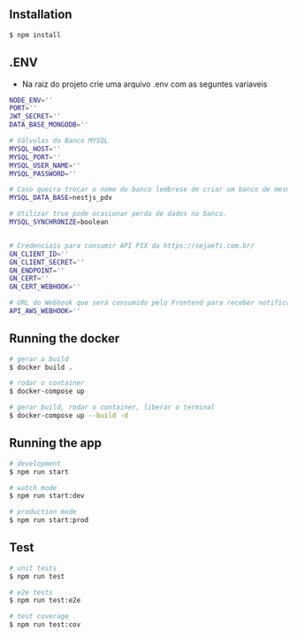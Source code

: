 ## Installation

```bash
$ npm install
```

## .ENV
* Na raiz do projeto crie uma arquivo .env com as seguntes variaveis

```bash
NODE_ENV=''
PORT=''
JWT_SECRET=''
DATA_BASE_MONGODB=''

# Válvulas do Banco MYSQL
MYSQL_HOST=''
MYSQL_PORT=''
MYSQL_USER_NAME=''
MYSQL_PASSWORD=''

# Caso queira trocar o nome do banco lembrese de criar um banco de mesmo nome antes de rodar a aplicação, ou mude o nome do banco no arquivo init.sql
MYSQL_DATA_BASE=nestjs_pdv 

# Utilizar true pode ocasionar perda de dados no banco.
MYSQL_SYNCHRONIZE=boolean


# Credenciais para consumir API PIX da https://sejaefi.com.br/
GN_CLIENT_ID=''
GN_CLIENT_SECRET=''
GN_ENDPOINT=''
GN_CERT=''
GN_CERT_WEBHOOK=''

# URL do Webhook que será consumido pelo Frontend para receber notificação de recebimento de pagamento via PIX.
API_AWS_WEBHOOK=''
```

## Running the docker

```bash
# gerar a build 
$ docker build .

# rodar o container
$ docker-compose up

# gerar build, rodar o container, liberar o terminal
$ docker-compose up --build -d 
```

## Running the app

```bash
# development
$ npm run start

# watch mode
$ npm run start:dev

# production mode
$ npm run start:prod
```

## Test

```bash
# unit tests
$ npm run test

# e2e tests
$ npm run test:e2e

# test coverage
$ npm run test:cov
```



